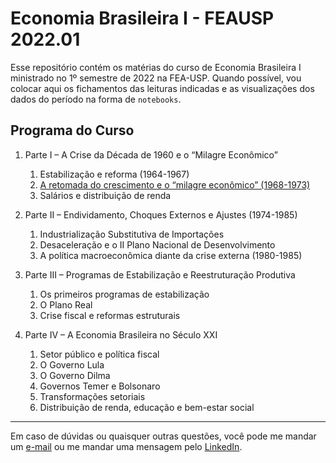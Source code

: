 # Economia Brasileira I - FEAUSP 2022.01

Esse repositório contém os matérias do curso de Economia Brasileira I ministrado no 1º semestre de 2022 na FEA-USP. Quando possível, vou colocar aqui os fichamentos das leituras indicadas e as visualizações dos dados do período na forma de `notebooks`.

## Programa do Curso

1. Parte I – A Crise da Década de 1960 e o “Milagre Econômico”
    1. Estabilização e reforma (1964-1967)
    2. [A retomada do crescimento e o “milagre econômico” (1968-1973)](03_milagre_economico.ipynb)
    3. Salários e distribuição de renda

2. Parte II – Endividamento, Choques Externos e Ajustes (1974-1985)
    1. Industrialização Substitutiva de Importações
    2. Desaceleração e o II Plano Nacional de Desenvolvimento
    3. A política macroeconômica diante da crise externa (1980-1985)

3. Parte III – Programas de Estabilização e Reestruturação Produtiva
    1. Os primeiros programas de estabilização
    2. O Plano Real
    3. Crise fiscal e reformas estruturais

4. Parte IV – A Economia Brasileira no Século XXI
    1. Setor público e política fiscal
    2. O Governo Lula
    3. O Governo Dilma
    4. Governos Temer e Bolsonaro
    5. Transformações setoriais
    6. Distribuição de renda, educação e bem-estar social

***

Em caso de dúvidas ou quaisquer outras questões, você pode me mandar um [e-mail](mailto:vdbaldoino@gmail.com?subject=GitHub%20-%20Econo%20Brasileira) ou me mandar uma mensagem pelo [LinkedIn](https://www.linkedin.com/in/vitorbaldoino/).
